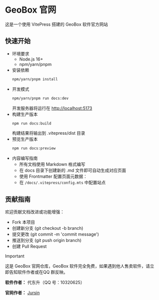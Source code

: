  # GeoBox 官网

这是一个使用 VitePress 搭建的 GeoBox 软件官方网站

## 快速开始
- 环境要求
  - Node.js 16+
  - npm/yarn/pnpm
- 安装依赖
  ```bash
  npm/yarn/pnpm install
  ```
- 开发模式
  ```bash
  npm/yarn/pnpm run docs:dev
  ```
  开发服务器将运行在 [http://localhost:5173](http://localhost:5173)
- 构建生产版本
  ```bash
  npm run docs:build
  ```
  构建结果将输出到 .vitepress/dist 目录
- 预览生产版本
  ```bash
  npm run docs:preview
- 内容编写指南
  - 所有文档使用 Markdown 格式编写
  - 在 docs 目录下创建新的 .md 文件即可自动生成对应页面
  - 使用 Frontmatter 配置页面元数据：
  - 在 `/docs/.vitepress/config.mts` 中配置站点

## 贡献指南
欢迎贡献文档改进或功能增强：

- Fork 本项目
- 创建新分支 (git checkout -b branch)
- 提交更改 (git commit -m 'commit message')
- 推送到分支 (git push origin branch)
- 创建 Pull Request

> [!important]
> 这是 GeoBox 官网仓库，GeoBox 软件完全免费，如果遇到他人售卖软件，请立即告知软件作者或在QQ 群反映。

**软件作者：** 代东升（QQ 号：10320625）

**官网作者：** [Jursin](https://bonjour.bio/jursin)